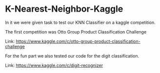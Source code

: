 # K-Nearest-Neighbor-Kaggle


In it we were given task to test our KNN Classifier on a kaggle competition.

The first competition was Otto Group Product Classification Challenge

Link: https://www.kaggle.com/c/otto-group-product-classification-challenge

For the fun part we also tested our code for the digit classification.

Link: https://www.kaggle.com/c/digit-recognizer
